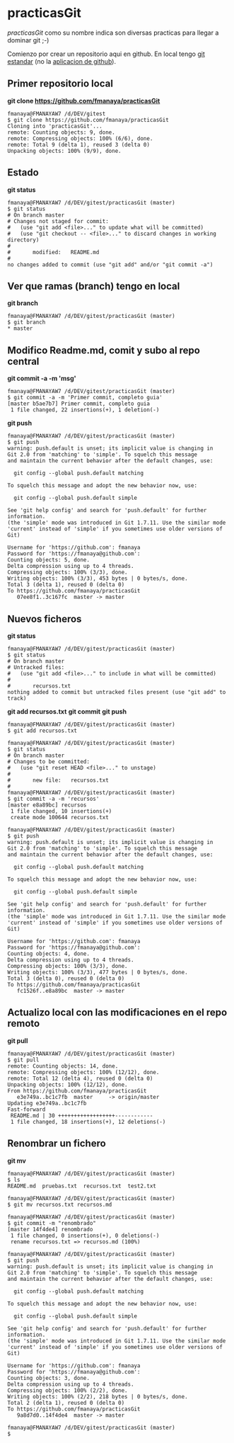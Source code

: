 practicasGit
============

*practicasGit* como su nombre indica son diversas practicas para llegar a dominar git ;-)

Comienzo por crear un repositorio aqui en github. En local tengo [git estandar](http://git-scm.com/) (no la [aplicacion de github](http://windows.github.com/)).

## Primer repositorio local

**git clone https://github.com/fmanaya/practicasGit**

	fmanaya@FMANAYAW7 /d/DEV/gitest
	$ git clone https://github.com/fmanaya/practicasGit
	Cloning into 'practicasGit'...
	remote: Counting objects: 9, done.
	remote: Compressing objects: 100% (6/6), done.
	remote: Total 9 (delta 1), reused 3 (delta 0)
	Unpacking objects: 100% (9/9), done.

## Estado

**git status**

	fmanaya@FMANAYAW7 /d/DEV/gitest/practicasGit (master)
	$ git status
	# On branch master
	# Changes not staged for commit:
	#   (use "git add <file>..." to update what will be committed)
	#   (use "git checkout -- <file>..." to discard changes in working directory)
	#
	#       modified:   README.md
	#
	no changes added to commit (use "git add" and/or "git commit -a")
	
## Ver que ramas (branch) tengo en local

**git branch**

	fmanaya@FMANAYAW7 /d/DEV/gitest/practicasGit (master)
	$ git branch
	* master

## Modifico Readme.md, comit y subo al repo central

**git commit -a -m 'msg'**

	fmanaya@FMANAYAW7 /d/DEV/gitest/practicasGit (master)
	$ git commit -a -m 'Primer commit, completo guia'
	[master b5ae7b7] Primer commit, completo guia
	 1 file changed, 22 insertions(+), 1 deletion(-)

**git push**
	
	fmanaya@FMANAYAW7 /d/DEV/gitest/practicasGit (master)
	$ git push
	warning: push.default is unset; its implicit value is changing in
	Git 2.0 from 'matching' to 'simple'. To squelch this message
	and maintain the current behavior after the default changes, use:

	  git config --global push.default matching

	To squelch this message and adopt the new behavior now, use:

	  git config --global push.default simple

	See 'git help config' and search for 'push.default' for further information.
	(the 'simple' mode was introduced in Git 1.7.11. Use the similar mode
	'current' instead of 'simple' if you sometimes use older versions of Git)

	Username for 'https://github.com': fmanaya
	Password for 'https://fmanaya@github.com':
	Counting objects: 5, done.
	Delta compression using up to 4 threads.
	Compressing objects: 100% (3/3), done.
	Writing objects: 100% (3/3), 453 bytes | 0 bytes/s, done.
	Total 3 (delta 1), reused 0 (delta 0)
	To https://github.com/fmanaya/practicasGit
	   07ee8f1..3c167fc  master -> master

## Nuevos ficheros

**git status**

	fmanaya@FMANAYAW7 /d/DEV/gitest/practicasGit (master)
	$ git status
	# On branch master
	# Untracked files:
	#   (use "git add <file>..." to include in what will be committed)
	#
	#       recursos.txt
	nothing added to commit but untracked files present (use "git add" to track)

**git add recursos.txt**
**git commit**
**git push**

	fmanaya@FMANAYAW7 /d/DEV/gitest/practicasGit (master)
	$ git add recursos.txt

	fmanaya@FMANAYAW7 /d/DEV/gitest/practicasGit (master)
	$ git status
	# On branch master
	# Changes to be committed:
	#   (use "git reset HEAD <file>..." to unstage)
	#
	#       new file:   recursos.txt
	#
	fmanaya@FMANAYAW7 /d/DEV/gitest/practicasGit (master)
	$ git commit -a -m 'recursos'
	[master e8a89bc] recursos
	 1 file changed, 10 insertions(+)
	 create mode 100644 recursos.txt	

	fmanaya@FMANAYAW7 /d/DEV/gitest/practicasGit (master)
	$ git push
	warning: push.default is unset; its implicit value is changing in
	Git 2.0 from 'matching' to 'simple'. To squelch this message
	and maintain the current behavior after the default changes, use:

	  git config --global push.default matching

	To squelch this message and adopt the new behavior now, use:

	  git config --global push.default simple

	See 'git help config' and search for 'push.default' for further information.
	(the 'simple' mode was introduced in Git 1.7.11. Use the similar mode
	'current' instead of 'simple' if you sometimes use older versions of Git)

	Username for 'https://github.com': fmanaya
	Password for 'https://fmanaya@github.com':
	Counting objects: 4, done.
	Delta compression using up to 4 threads.
	Compressing objects: 100% (3/3), done.
	Writing objects: 100% (3/3), 477 bytes | 0 bytes/s, done.
	Total 3 (delta 0), reused 0 (delta 0)
	To https://github.com/fmanaya/practicasGit
	   fc1526f..e8a89bc  master -> master
	
	
	
## Actualizo local con las modificaciones en el repo remoto

**git pull**

	fmanaya@FMANAYAW7 /d/DEV/gitest/practicasGit (master)
	$ git pull
	remote: Counting objects: 14, done.
	remote: Compressing objects: 100% (12/12), done.
	remote: Total 12 (delta 4), reused 0 (delta 0)
	Unpacking objects: 100% (12/12), done.
	From https://github.com/fmanaya/practicasGit
	   e3e749a..bc1c7fb  master     -> origin/master
	Updating e3e749a..bc1c7fb
	Fast-forward
	 README.md | 30 ++++++++++++++++++------------
	 1 file changed, 18 insertions(+), 12 deletions(-)

## Renombrar un fichero

**git mv**

	fmanaya@FMANAYAW7 /d/DEV/gitest/practicasGit (master)
	$ ls
	README.md  pruebas.txt  recursos.txt  test2.txt

	fmanaya@FMANAYAW7 /d/DEV/gitest/practicasGit (master)
	$ git mv recursos.txt recursos.md

	fmanaya@FMANAYAW7 /d/DEV/gitest/practicasGit (master)
	$ git commit -m "renombrado"
	[master 14f4de4] renombrado
	 1 file changed, 0 insertions(+), 0 deletions(-)
	 rename recursos.txt => recursos.md (100%)

	fmanaya@FMANAYAW7 /d/DEV/gitest/practicasGit (master)
	$ git push
	warning: push.default is unset; its implicit value is changing in
	Git 2.0 from 'matching' to 'simple'. To squelch this message
	and maintain the current behavior after the default changes, use:

	  git config --global push.default matching

	To squelch this message and adopt the new behavior now, use:

	  git config --global push.default simple

	See 'git help config' and search for 'push.default' for further information.
	(the 'simple' mode was introduced in Git 1.7.11. Use the similar mode
	'current' instead of 'simple' if you sometimes use older versions of Git)

	Username for 'https://github.com': fmanaya
	Password for 'https://fmanaya@github.com':
	Counting objects: 3, done.
	Delta compression using up to 4 threads.
	Compressing objects: 100% (2/2), done.
	Writing objects: 100% (2/2), 218 bytes | 0 bytes/s, done.
	Total 2 (delta 1), reused 0 (delta 0)
	To https://github.com/fmanaya/practicasGit
	   9a8d7d0..14f4de4  master -> master

	fmanaya@FMANAYAW7 /d/DEV/gitest/practicasGit (master)
	$ 